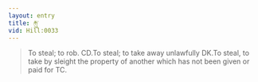 ```yaml
---
layout: entry
title: རྐུ་
vid: Hill:0033
---
```

> To steal; to rob. CD.To steal; to take away unlawfully DK.To steal, to take by sleight the property of another which has not been given or paid for TC.
